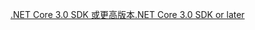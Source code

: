 [<span data-ttu-id="92ee4-101">.NET Core 3.0 SDK 或更高版本</span><span class="sxs-lookup"><span data-stu-id="92ee4-101">.NET Core 3.0 SDK or later</span></span>](https://dotnet.microsoft.com/download/dotnet-core/3.0)
